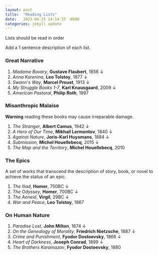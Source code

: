 ```yaml
---
layout: post
title:  "Reading Lists"
date:   2023-04-15 14:14:35 -0800
categories: jekyll update
---
```


Lists should be read in order

Add a 1 sentence description of each list.


### Great Narrative
1. *Madame Bovary*, **Gustave Flaubert**, 1856 &darr; 
2. *Anna Karenina*, **Leo Tolstoy**, 1877 &darr; 
3. *Swann's Way*, **Marcel Proust**, 1913 &darr; 
4. *My Struggle Books 1-7*, **Karl Knausgaard**, 2009 &darr;
5. *American Pastoral*, **Philip Roth**, 1997 

### Misanthropic Malaise 
**Warning** reading these books may cause irreparable damage.

1. *The Stranger*, **Albert Camus**, 1942 &darr;
2. *A Hero of Our Time*, **Mikhail Lermontov**, 1840 &darr;
3. *Against Nature*, **Joris-Karl Huysmans**, 1884 &darr;
4. *Submission*, **Michel Houellebecq**, 2015 &darr;
5. *The Map and the Territory*, **Michel Houellebecq**, 2010 

### The Epics

A set of works that transcend the description of story, book, or novel to achieve the status of an epic.

1. *The Iliad*, **Homer**, 750BC &darr;
2. *The Odyssey*, **Homer**, 700BC &darr;
3. *The Aeneid*, **Virgil**, 29BC &darr;
4. *War and Peace*, **Leo Tolstoy**, 1867

### On Human Nature
1. *Paradise Lost*, **John Milton**, 1674 &darr;
2. *On the Genealogy of Morality*, **Friedrich Nietzsche**, 1887 &darr;
3. *Crime and Punishment*, **Fyodor Dostoevsky**, 1866 &darr; 
4. *Heart of Darkness*, **Joseph Conrad**, 1899 &darr;
5. *The Brothers Karamazov*, **Fyodor Dostoevsky**, 1880

